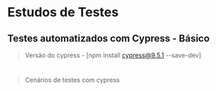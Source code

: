 # Estudos de Testes

## Testes automatizados com Cypress - Básico

> Versão do cypress - [npm install cypress@9.5.1 --save-dev]
#
> Cenários de testes com cypress
